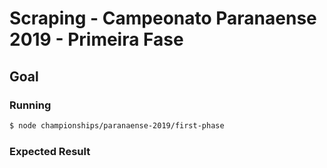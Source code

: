 # Scraping - Campeonato Paranaense 2019 - Primeira Fase

## Goal

### Running
```sh
$ node championships/paranaense-2019/first-phase
```

### Expected Result
```json

```